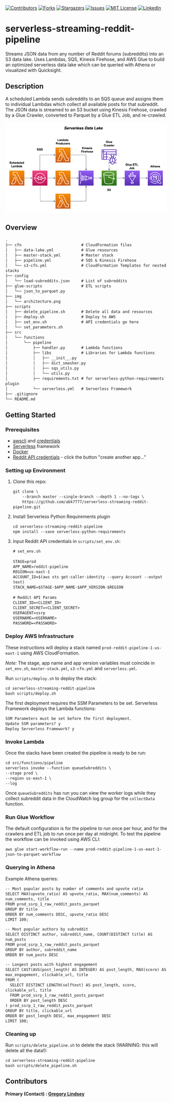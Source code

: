 [![Contributors][contributors-shield]][contributors-url]
[![Forks][forks-shield]][forks-url]
[![Stargazers][stars-shield]][stars-url]
[![Issues][issues-shield]][issues-url]
[![MIT License][license-shield]][license-url]
[![LinkedIn][linkedin-shield]][linkedin-url]

serverless-streaming-reddit-pipeline
==============================

Streams JSON data from any number of Reddit forums (subreddits) into an S3 data lake. Uses Lambdas, SQS, Kinesis Firehose, and AWS Glue to build an optimized serverless data lake which can be queried with Athena or visualized with Quicksight. 

## Description
A scheduled Lambda sends subreddits to an SQS queue and assigns them to individual Lambdas which collect all available posts for that subreddit. The JSON data is streamed to an S3 bucket using Kinesis Firehose, crawled by a Glue Crawler, converted to Parquet by a Glue ETL Job, and re-crawled. 

![AWS Architecture](img/architecture-1.png)

## Overview
```
.
├── cfn                          # CloudFormation files
│   ├── data-lake.yml            # Glue resources
│   ├── master-stack.yml         # Master stack
│   ├── pipeline.yml             # SQS & Kinesis Firehose
│   └── s3-cfn.yml               # CloudFormation Templates for nested stacks
├── config
│   └── load-subreddits.json     # List of subreddits
├── glue-scripts                 # ETL scripts
│   └── json_to_parquet.py       
├── img
│   └── architecture.png
├── scripts 
│   ├── delete_pipeline.sh       # Delete all data and resources
│   ├── deploy.sh                # Deploy to AWS
│   ├── set_env.sh               # API credentials go here
│   └── set_parameters.sh
├── src
│   └── functions
│       └── pipeline
│           ├── handler.py       # Lambda functions
│           ├── libs             # Libraries for Lambda functions
│           │   ├── __init__.py
│           │   ├── dict_smasher.py
│           │   ├── sqs_utils.py
│           │   └── utils.py
│           ├── requirements.txt # for serverless-python-requirements plugin
│           └── serverless.yml   # Serverless Framework
├── .gitignore
└── README.md
```

## Getting Started

### Prerequisites
* [awscli](https://docs.aws.amazon.com/cli/latest/userguide/install-cliv2.html) and [credentials](https://docs.aws.amazon.com/cli/latest/userguide/cli-chap-configure.html)
* [Serverless](https://www.serverless.com/framework/docs/getting-started/) framework
* [Docker](https://docs.docker.com/get-docker/)
* [Reddit API credentials](https://www.reddit.com/prefs/apps) - click the button "create another app..."

### Setting up Environment
1. Clone this repo:
   ```
   git clone \
       --branch master --single-branch --depth 1 --no-tags \
       https://github.com/abk7777/serverless-streaming-reddit-pipeline.git
   ```
2. Install Serverless Python Requirements plugin
   ```
   cd serverless-streaming-reddit-pipeline
   npm install --save serverless-python-requirements
   ```

3. Input Reddit API credentials in `scripts/set_env.sh`:
   ```
   # set_env.sh

   STAGE=prod
   APP_NAME=reddit-pipeline
   REGION=us-east-1
   ACCOUNT_ID=$(aws sts get-caller-identity --query Account --output text)
   STACK_NAME=$STAGE-$APP_NAME-$APP_VERSION-$REGION

   # Reddit API Params
   CLIENT_ID=<CLIENT_ID>
   CLIENT_SECRET=<CLIENT_SECRET>
   USERAGENT=ssrp
   USERNAME=<USERNAME>
   PASSWORD=<PASSWORD>
   ```

### Deploy AWS Infrastructure
These instructions will deploy a stack named `prod-reddit-pipeline-1-us-east-1` using AWS CloudFormation.

*Note:* The stage, app name and app version variables must coincide in `set_env.sh`, `master-stack.yml`, `s3-cfn.yml` and `serverless.yml`. 

   Run `scripts/deploy.sh` to deploy the stack:
   ```
   cd serverless-streaming-reddit-pipeline
   bash scripts/deploy.sh
   ```
The first deployment requires the SSM Parameters to be set. Serverless Framework deploys the Lambda functions:
   ```
   SSM Parameters must be set before the first deployment.
   Update SSM parameters? y
   Deploy Serverless Framework? y
   ```

### Invoke Lambda
Once the stacks have been created the pipeline is ready to be run:
   ```
   cd src/functions/pipeline
   serverless invoke --function queueSubreddits \
   --stage prod \
   --region us-east-1 \
   --log
   ```

Once `queueSubreddits` has run you can view the worker logs while they collect subreddit data in the CloudWatch log group for the `collectData` function.

### Run Glue Workflow
The default configuration is for the pipeline to run once per hour, and for the crawlers and ETL job to run once per day at midnight. To test the pipeline the workflow can be invoked using AWS CLI:
```
aws glue start-workflow-run --name prod-reddit-pipeline-1-us-east-1-json-to-parquet-workflow
```

### Querying in Athena
Example Athena queries:
```
-- Most popular posts by number of comments and upvote ratio
SELECT MAX(upvote_ratio) AS upvote_ratio, MAX(num_comments) AS num_comments, title
FROM prod_ssrp_1_raw_reddit_posts_parquet
GROUP BY title
ORDER BY num_comments DESC, upvote_ratio DESC
LIMIT 100;
```
```
-- Most popular authors by subreddit
SELECT DISTINCT author, subreddit_name, COUNT(DISTINCT title) AS num_posts
FROM prod_ssrp_1_raw_reddit_posts_parquet
GROUP BY author, subreddit_name
ORDER BY num_posts DESC
```
```
-- Longest posts with highest engagement
SELECT CAST(AVG(post_length) AS INTEGER) AS post_length, MAX(score) AS max_engagement, clickable_url, title
FROM (
  SELECT DISTINCT LENGTH(selftext) AS post_length, score, clickable_url, title
  FROM prod_ssrp_1_raw_reddit_posts_parquet
  ORDER BY post_length DESC
) prod_ssrp_1_raw_reddit_posts_parquet
GROUP BY title, clickable_url
ORDER BY post_length DESC, max_engagement DESC
LIMIT 100;
```

### Cleaning up
   Run `scripts/delete_pipeline.sh` to delete the stack (WARNING: this will delete all the data!):
   ```
   cd serverless-streaming-reddit-pipeline
   bash scripts/delete_pipeline.sh
   ```
   
## Contributors

**Primary (Contact) : [Gregory Lindsey](https://github.com/abk7777)**

[contributors-shield]: https://img.shields.io/github/contributors/abk7777/serverless-streaming-reddit-pipeline.svg?style=flat-square
[contributors-url]: https://github.com/abk7777/serverless-streaming-reddit-pipeline/graphs/contributors
[forks-shield]: https://img.shields.io/github/forks/abk7777/serverless-streaming-reddit-pipeline.svg?style=flat-square
[forks-url]: https://github.com/abk7777/serverless-streaming-reddit-pipeline/network/members
[stars-shield]: https://img.shields.io/github/stars/abk7777/serverless-streaming-reddit-pipeline.svg?style=flat-square
[stars-url]: https://github.com/abk7777/serverless-streaming-reddit-pipeline/stargazers
[issues-shield]: https://img.shields.io/github/issues/abk7777/serverless-streaming-reddit-pipeline.svg?style=flat-square
[issues-url]: https://github.com/abk7777/serverless-streaming-reddit-pipeline/issues
[license-shield]: https://img.shields.io/github/license/abk7777/serverless-streaming-reddit-pipeline.svg?style=flat-square
[license-url]: https://github.com/abk7777/serverless-streaming-reddit-pipeline/blob/master/LICENSE
[linkedin-shield]: https://img.shields.io/badge/-LinkedIn-black.svg?style=flat-square&logo=linkedin&colorB=555
[linkedin-url]: https://linkedin.com/in/gregory-lindsey/